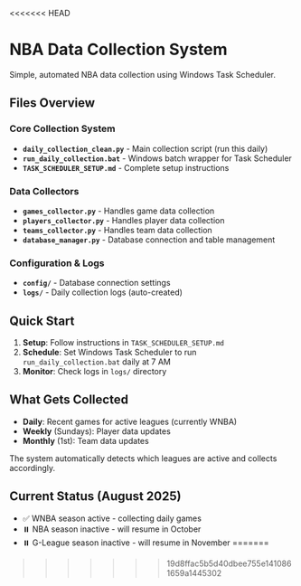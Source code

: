 <<<<<<< HEAD
# NBA Data Collection System

Simple, automated NBA data collection using Windows Task Scheduler.

## Files Overview

### Core Collection System
- **`daily_collection_clean.py`** - Main collection script (run this daily)
- **`run_daily_collection.bat`** - Windows batch wrapper for Task Scheduler
- **`TASK_SCHEDULER_SETUP.md`** - Complete setup instructions

### Data Collectors
- **`games_collector.py`** - Handles game data collection
- **`players_collector.py`** - Handles player data collection  
- **`teams_collector.py`** - Handles team data collection
- **`database_manager.py`** - Database connection and table management

### Configuration & Logs
- **`config/`** - Database connection settings
- **`logs/`** - Daily collection logs (auto-created)

## Quick Start

1. **Setup**: Follow instructions in `TASK_SCHEDULER_SETUP.md`
2. **Schedule**: Set Windows Task Scheduler to run `run_daily_collection.bat` daily at 7 AM
3. **Monitor**: Check logs in `logs/` directory

## What Gets Collected

- **Daily**: Recent games for active leagues (currently WNBA)
- **Weekly** (Sundays): Player data updates
- **Monthly** (1st): Team data updates

The system automatically detects which leagues are active and collects accordingly.

## Current Status (August 2025)
- ✅ WNBA season active - collecting daily games
- ⏸️ NBA season inactive - will resume in October
- ⏸️ G-League season inactive - will resume in November
=======
>>>>>>> 19d8ffac5b5d40dbee755e1410861659a1445302
